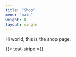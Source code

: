 ```yaml
---
title: "Shop"
menu: "main"
weight: 8
layout: single
---
```


Hi world, this is the shop page.

{{< test-stripe >}}
